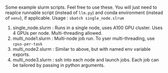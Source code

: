 Some example slurm scripts. Feel free to use these. You will just need to reaplce runnable script (instead of `llm.py`) and conda environment (instead of `venv`), if applicable. 
Usage : `sbatch single_node.slrum`

1. single_node.slurm : Runs in a single node, uses A100 GPU cluster. Uses 4 GPUs per node. Multi-threading allowed.
2. multi_node1.slurm : Multi-node job run. To yser multi-threading, use `cpus-per-task`
3. multi_node2.slurm : Similar to above, but with named env variable exports.
4. multi_node3.slurm : ssh into each node and launch jobs. Each job can be tailored by passing in python arguments.
